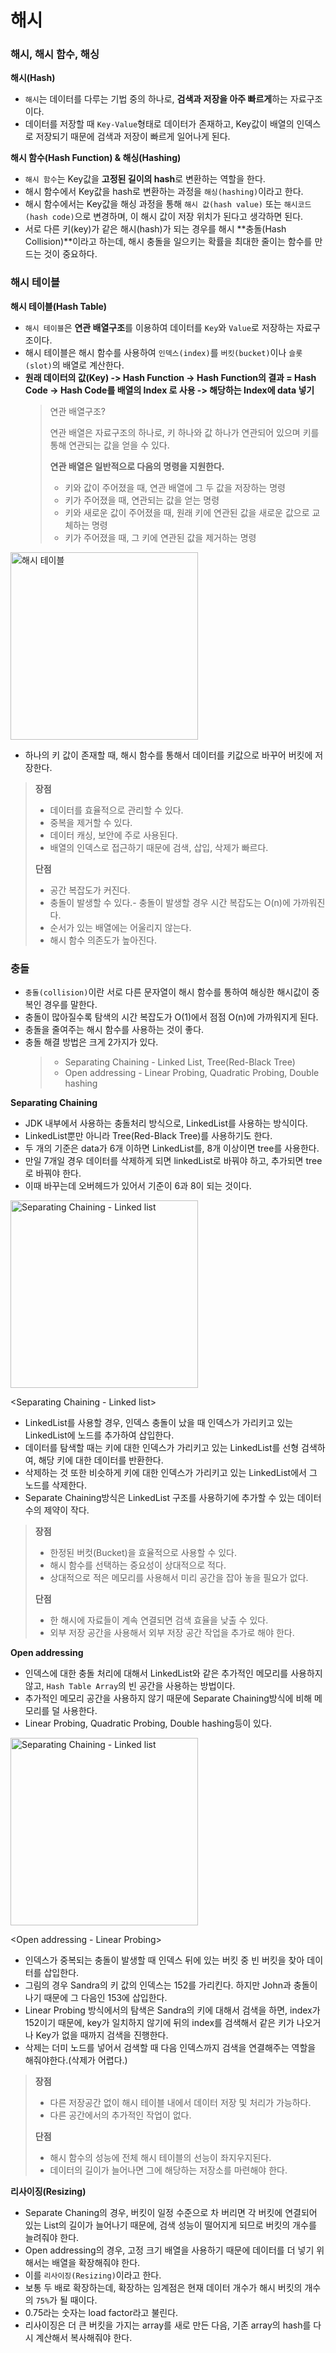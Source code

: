 # 해시

### 해시, 해시 함수, 해싱

**해시(Hash)**

- `해시`는 데이터를 다루는 기법 중의 하나로, **검색과 저장을 아주 빠르게**하는 자료구조이다.
- 데이터를 저장할 때 `Key-Value`형태로 데이터가 존재하고, Key값이 배열의 인덱스로 저장되기 때문에 검색과 저장이 빠르게 일어나게 된다.

**해시 함수(Hash Function) & 해싱(Hashing)**

- `해시 함수`는 Key값을 **고정된 길이의 hash**로 변환하는 역할을 한다.
- 해시 함수에서 Key값을 hash로 변환하는 과정을 `해싱(hashing)`이라고 한다.
- 해시 함수에서는 Key값을 해싱 과정을 통해 `해시 값(hash value)` 또는 `해시코드(hash code)`으로 변경하며, 이 해시 값이 저장 위치가 된다고 생각하면 된다.
- 서로 다른 키(key)가 같은 해시(hash)가 되는 경우를 해시 **충돌(Hash Collision)**이라고 하는데, 해시 충돌을 일으키는 확률을 최대한 줄이는 함수를 만드는 것이 중요하다.

### 해시 테이블

**해시 테이블(Hash Table)**

- `해시 테이블`은 **연관 배열구조**를 이용하여 데이터를 `Key`와 `Value`로 저장하는 자료구조이다.
- 해시 테이블은 해시 함수를 사용하여 `인덱스(index)`를 `버킷(bucket)`이나 `슬롯(slot)`의 배열로 계산한다.
- **원래 데이터의 값(Key) -> Hash Function -> Hash Function의 결과 = Hash Code -> Hash Code를 배열의 Index 로 사용 -> 해당하는 Index에 data 넣기**
  > 연관 배열구조?
  >
  > 연관 배열은 자료구조의 하나로, 키 하나와 값 하나가 연관되어 있으며 키를 통해 연관되는 값을 얻을 수 있다.
  >
  > **연관 배열은 일반적으로 다음의 명령을 지원한다.**
  >
  > - 키와 값이 주어졌을 때, 연관 배열에 그 두 값을 저장하는 명령
  > - 키가 주어졌을 때, 연관되는 값을 얻는 명령
  > - 키와 새로운 값이 주어졌을 때, 원래 키에 연관된 값을 새로운 값으로 교체하는 명령
  > - 키가 주어졌을 때, 그 키에 연관된 값을 제거하는 명령

<img width="300" alt="해시 테이블" src="https://upload.wikimedia.org/wikipedia/commons/thumb/7/7d/Hash_table_3_1_1_0_1_0_0_SP.svg/630px-Hash_table_3_1_1_0_1_0_0_SP.svg.png">

- 하나의 키 값이 존재할 때, 해시 함수를 통해서 데이터를 키값으로 바꾸어 버킷에 저장한다.

> **장점**
>
> - 데이터를 효율적으로 관리할 수 있다.
> - 중복을 제거할 수 있다.
> - 데이터 캐싱, 보안에 주로 사용된다.
> - 배열의 인덱스로 접근하기 때문에 검색, 삽입, 삭제가 빠르다.
>
> **단점**
>
> - 공간 복잡도가 커진다.
> - 충돌이 발생할 수 있다.- 충돌이 발생할 경우 시간 복잡도는 O(n)에 가까워진다.
> - 순서가 있는 배열에는 어울리지 않는다.
> - 해시 함수 의존도가 높아진다.

### 충돌

- `충돌(collision)`이란 서로 다른 문자열이 해시 함수를 통하여 해싱한 해시값이 중복인 경우를 말한다.
- 충돌이 많아질수록 탐색의 시간 복잡도가 O(1)에서 점점 O(n)에 가까워지게 된다.
- 충돌을 줄여주는 해시 함수를 사용하는 것이 좋다.
- 충돌 해결 방법은 크게 2가지가 있다.
  > - Separating Chaining - Linked List, Tree(Red-Black Tree)
  > - Open addressing - Linear Probing, Quadratic Probing, Double hashing

**Separating Chaining**

- JDK 내부에서 사용하는 충돌처리 방식으로, LinkedList를 사용하는 방식이다.
- LinkedList뿐만 아니라 Tree(Red-Black Tree)를 사용하기도 한다.
- 두 개의 기준은 data가 6개 이하면 LinkedList를, 8개 이상이면 tree를 사용한다.
- 만일 7개일 경우 데이터를 삭제하게 되면 linkedList로 바꿔야 하고, 추가되면 tree로 바꿔야 한다.
- 이때 바꾸는데 오버헤드가 있어서 기준이 6과 8이 되는 것이다.

<img width="300" alt="Separating Chaining - Linked list" src="https://upload.wikimedia.org/wikipedia/commons/thumb/d/d0/Hash_table_5_0_1_1_1_1_1_LL.svg/900px-Hash_table_5_0_1_1_1_1_1_LL.svg.png">

<Separating Chaining - Linked list>

- LinkedList를 사용할 경우, 인덱스 충돌이 났을 때 인덱스가 가리키고 있는 LinkedList에 노드를 추가하여 삽입한다.
- 데이터를 탐색할 때는 키에 대한 인덱스가 가리키고 있는 LinkedList를 선형 검색하여, 해당 키에 대한 데이터를 반환한다.
- 삭제하는 것 또한 비슷하게 키에 대한 인덱스가 가리키고 있는 LinkedList에서 그 노드를 삭제한다.
- Separate Chaining방식은 LinkedList 구조를 사용하기에 추가할 수 있는 데이터 수의 제약이 작다.

> **장점**
>
> - 한정된 버컷(Bucket)을 효율적으로 사용할 수 있다.
> - 해시 함수를 선택하는 중요성이 상대적으로 적다.
> - 상대적으로 적은 메모리를 사용해서 미리 공간을 잡아 놓을 필요가 없다.
>
> **단점**
>
> - 한 해시에 자료들이 계속 연결되면 검색 효율을 낮출 수 있다.
> - 외부 저장 공간을 사용해서 외부 저장 공간 작업을 추가로 해야 한다.

**Open addressing**

- 인덱스에 대한 충돌 처리에 대해서 LinkedList와 같은 추가적인 메모리를 사용하지 않고, `Hash Table Array`의 빈 공간을 사용하는 방법이다.
- 추가적인 메모리 공간을 사용하지 않기 때문에 Separate Chaining방식에 비해 메모리를 덜 사용한다.
- Linear Probing, Quadratic Probing, Double hashing등이 있다.

<img width="300" alt="Separating Chaining - Linked list" src="https://upload.wikimedia.org/wikipedia/commons/thumb/b/bf/Hash_table_5_0_1_1_1_1_0_SP.svg/760px-Hash_table_5_0_1_1_1_1_0_SP.svg.png">

<Open addressing - Linear Probing>

- 인덱스가 중복되는 충돌이 발생할 때 인덱스 뒤에 있는 버킷 중 빈 버킷을 찾아 데이터를 삽입한다.
- 그림의 경우 Sandra의 키 값의 인덱스는 152를 가리킨다. 하지만 John과 충돌이 나기 때문에 그 다음인 153에 삽입한다.
- Linear Probing 방식에서의 탐색은 Sandra의 키에 대해서 검색을 하면, index가 152이기 때문에, key가 일치하지 않기에 뒤의 index를 검색해서 같은 키가 나오거나 Key가 없을 때까지 검색을 진행한다.
- 삭제는 더미 노드를 넣어서 검색할 때 다음 인덱스까지 검색을 연결해주는 역할을 해줘야한다.(삭제가 어렵다.)

> **장점**
>
> - 다른 저장공간 없이 해시 테이블 내에서 데이터 저장 및 처리가 가능하다.
> - 다른 공간에서의 추가적인 작업이 없다.
>
> **단점**
>
> - 해시 함수의 성능에 전체 해시 테이블의 선능이 좌지우지된다.
> - 데이터의 길이가 늘어나면 그에 해당하는 저장소를 마련해야 한다.

**리사이징(Resizing)**

- Separate Chaning의 경우, 버킷이 일정 수준으로 차 버리면 각 버킷에 연결되어 있는 List의 길이가 늘어나기 때문에, 검색 성능이 떨어지게 되므로 버킷의 개수를 늘려줘야 한다.
- Open addressing의 경우, 고정 크기 배열을 사용하기 때문에 데이터를 더 넣기 위해서는 배열을 확장해줘야 한다.
- 이를 `리사이징(Resizing)`이라고 한다.
- 보통 두 배로 확장하는데, 확장하는 임계점은 현재 데이터 개수가 해시 버킷의 개수의 `75%`가 될 때이다.
- 0.75라는 숫자는 load factor라고 불린다.
- 리사이징은 더 큰 버킷을 가지는 array를 새로 만든 다음, 기존 array의 hash를 다시 계산해서 복사해줘야 한다.
